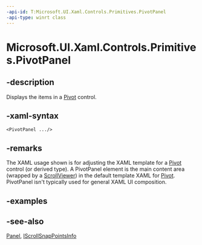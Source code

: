 ```yaml
---
-api-id: T:Microsoft.UI.Xaml.Controls.Primitives.PivotPanel
-api-type: winrt class
---
```


<!-- Class syntax.
public class PivotPanel : Windows.UI.Xaml.Controls.Panel, Windows.UI.Xaml.Controls.Primitives.IPivotPanel, Windows.UI.Xaml.Controls.Primitives.IScrollSnapPointsInfo
-->

# Microsoft.UI.Xaml.Controls.Primitives.PivotPanel

## -description
Displays the items in a [Pivot](../microsoft.ui.xaml.controls/pivot.md) control.

## -xaml-syntax
```xaml
<PivotPanel .../>
```


## -remarks
The XAML usage shown is for adjusting the XAML template for a [Pivot](../microsoft.ui.xaml.controls/pivot.md) control (or derived type). A PivotPanel element is the main content area (wrapped by a [ScrollViewer](../microsoft.ui.xaml.controls/scrollviewer.md)) in the default template XAML for [Pivot](../microsoft.ui.xaml.controls/pivot.md). PivotPanel isn't typically used for general XAML UI composition.

## -examples

## -see-also
[Panel](../microsoft.ui.xaml.controls/panel.md), [IScrollSnapPointsInfo](iscrollsnappointsinfo.md)
